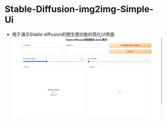 # Stable-Diffusion-img2img-Simple-Ui
* 用于演示Stable diffusion的图生图功能的简化UI界面
![image](./examples/demo.png)
